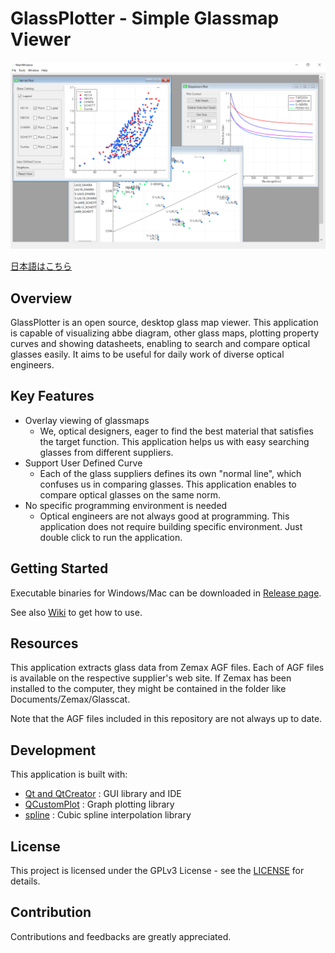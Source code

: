# GlassPlotter - Simple Glassmap Viewer

![MDI](image/Screenshot_MDI.png)

[日本語はこちら](README_ja.md)

## Overview
GlassPlotter is an open source, desktop glass map viewer.  This application is capable of visualizing abbe diagram, other glass maps, plotting property curves and showing datasheets, enabling to search and compare optical glasses easily.  It aims to be useful for daily work of diverse optical engineers.


## Key Features
- Overlay viewing of glassmaps
  - We, optical designers, eager to find the best material that satisfies the target function.  This application helps us with easy searching glasses from different suppliers.
- Support User Defined Curve
  - Each of the glass suppliers defines its own "normal line", which confuses us in comparing glasses.  This application enables to compare optical glasses on the same norm.
- No specific programming environment is needed
  - Optical engineers are not always good at programming.  This application does not require building specific environment.  Just double click to run the application.
  
## Getting Started 
Executable binaries for Windows/Mac can be downloaded in [Release page](https://github.com/heterophyllus/glassplotter/releases).

See also [Wiki](https://github.com/heterophyllus/glassplotter/wiki) to get how to use.

## Resources
This application extracts glass data from Zemax AGF files.  Each of AGF files is available on the respective supplier's web site. If Zemax has been installed to the computer, they might be contained in the folder like Documents/Zemax/Glasscat.

Note that the AGF files included in this repository are not always up to date.

## Development
This application is built with:
- [Qt and QtCreator](https://www.qt.io) : GUI library and IDE
- [QCustomPlot](https://www.qcustomplot.com) : Graph plotting library
- [spline](https://github.com/ttk592/spline) : Cubic spline interpolation library
  
## License
This project is licensed under the GPLv3 License - see the [LICENSE](LICENSE.md) for details.

## Contribution
Contributions and feedbacks are greatly appreciated.

